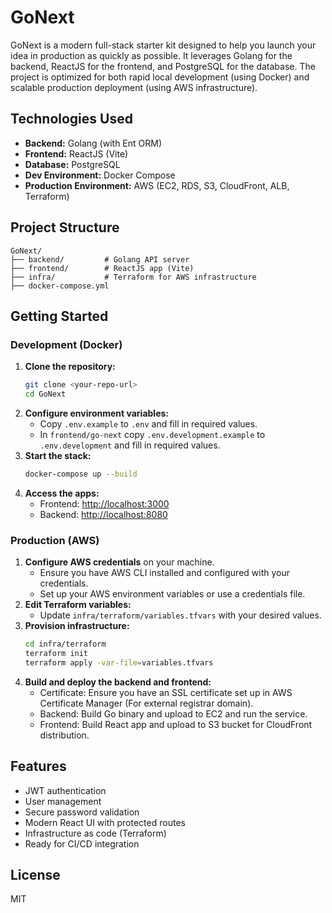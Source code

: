 # GoNext

GoNext is a modern full-stack starter kit designed to help you launch your idea in production as quickly as possible. It leverages Golang for the backend, ReactJS for the frontend, and PostgreSQL for the database. The project is optimized for both rapid local development (using Docker) and scalable production deployment (using AWS infrastructure).

## Technologies Used

- **Backend:** Golang (with Ent ORM)
- **Frontend:** ReactJS (Vite)
- **Database:** PostgreSQL
- **Dev Environment:** Docker Compose
- **Production Environment:** AWS (EC2, RDS, S3, CloudFront, ALB, Terraform)

## Project Structure

```
GoNext/
├── backend/         # Golang API server
├── frontend/        # ReactJS app (Vite)
├── infra/           # Terraform for AWS infrastructure
├── docker-compose.yml
```

## Getting Started

### Development (Docker)

1. **Clone the repository:**
   ```sh
   git clone <your-repo-url>
   cd GoNext
   ```
2. **Configure environment variables:**
   - Copy `.env.example` to `.env` and fill in required values.
   - In `frontend/go-next` copy `.env.development.example` to `.env.development` and fill in required values.
3. **Start the stack:**
   ```sh
   docker-compose up --build
   ```
4. **Access the apps:**
   - Frontend: [http://localhost:3000](http://localhost:3000)
   - Backend: [http://localhost:8080](http://localhost:8080)

### Production (AWS)

1. **Configure AWS credentials** on your machine.
    - Ensure you have AWS CLI installed and configured with your credentials.
    - Set up your AWS environment variables or use a credentials file.
2. **Edit Terraform variables:**
   - Update `infra/terraform/variables.tfvars` with your desired values.
3. **Provision infrastructure:**
   ```sh
   cd infra/terraform
   terraform init
   terraform apply -var-file=variables.tfvars
   ```
4. **Build and deploy the backend and frontend:**
   - Certificate: Ensure you have an SSL certificate set up in AWS Certificate Manager (For external registrar domain).
   - Backend: Build Go binary and upload to EC2 and run the service.
   - Frontend: Build React app and upload to S3 bucket for CloudFront distribution.

## Features
- JWT authentication
- User management
- Secure password validation
- Modern React UI with protected routes
- Infrastructure as code (Terraform)
- Ready for CI/CD integration

## License
MIT
